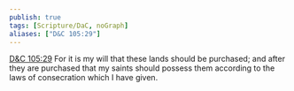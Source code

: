 ```yaml
---
publish: true
tags: [Scripture/DaC, noGraph]
aliases: ["D&C 105:29"]
---
```

[D&C 105:29](https://churchofjesuschrist.org/study/scriptures/dc-testament/dc/105?lang=eng&id=p29#p29) For it is my will that these lands should be purchased; and after they are purchased that my saints should possess them according to the laws of consecration which I have given.
